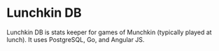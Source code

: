 # Lunchkin DB

Lunchkin DB is stats keeper for games of Munchkin (typically played at lunch). It uses PostgreSQL, Go, and Angular JS.
